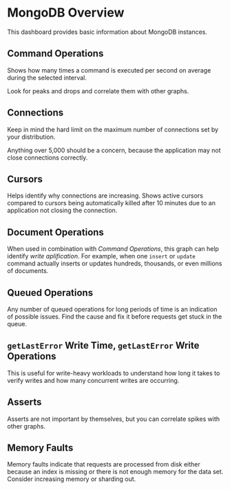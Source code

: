 # MongoDB Overview

This dashboard provides basic information about MongoDB instances.

## Command Operations

Shows how many times a command is executed per second on average during the selected interval.

Look for peaks and drops and correlate them with other graphs.

## Connections

Keep in mind the hard limit on the maximum number of connections set by your distribution.

Anything over 5,000 should be a concern, because the application may not close connections correctly.

## Cursors

Helps identify why connections are increasing.  Shows active cursors compared to cursors being automatically killed after 10 minutes due to an application not closing the connection.

## Document Operations

When used in combination with *Command Operations*, this graph can help identify *write aplification*.  For example, when one `insert` or `update` command actually inserts or updates hundreds, thousands, or even millions of documents.

## Queued Operations

Any number of queued operations for long periods of time is an indication of possible issues.  Find the cause and fix it before requests get stuck in the queue.

## `getLastError` Write Time, `getLastError` Write Operations

This is useful for write-heavy workloads to understand how long it takes to verify writes and how many concurrent writes are occurring.

## Asserts

Asserts are not important by themselves, but you can correlate spikes with other graphs.

## Memory Faults

Memory faults indicate that requests are processed from disk either because an index is missing or there is not enough memory for the data set.  Consider increasing memory or sharding out.
